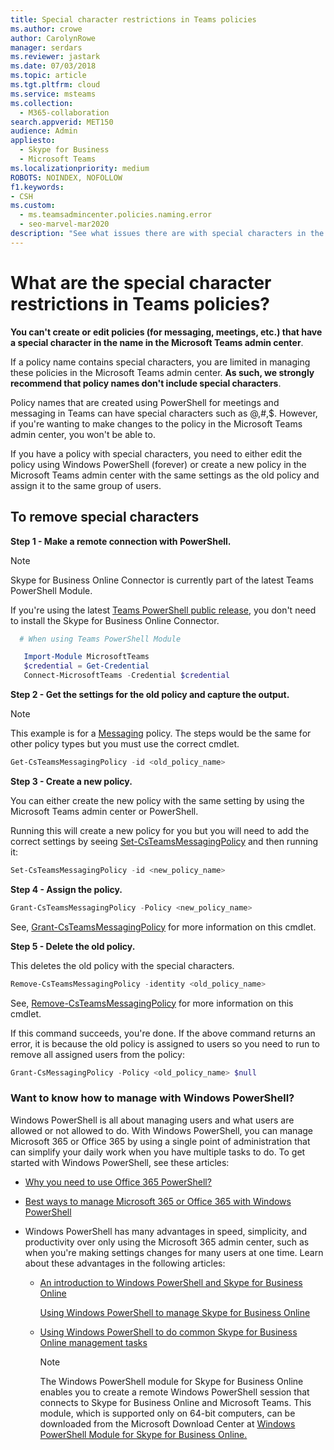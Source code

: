 ```yaml
---
title: Special character restrictions in Teams policies
ms.author: crowe
author: CarolynRowe
manager: serdars
ms.reviewer: jastark
ms.date: 07/03/2018
ms.topic: article
ms.tgt.pltfrm: cloud
ms.service: msteams
ms.collection: 
  - M365-collaboration
search.appverid: MET150
audience: Admin
appliesto: 
  - Skype for Business
  - Microsoft Teams
ms.localizationpriority: medium
ROBOTS: NOINDEX, NOFOLLOW
f1.keywords:
- CSH
ms.custom: 
  - ms.teamsadmincenter.policies.naming.error
  - seo-marvel-mar2020
description: "See what issues there are with special characters in the names of policies and what you can do to fix it."
---
```


# What are the special character restrictions in Teams policies?

**You can't create or edit policies (for messaging, meetings, etc.) that have a special character in the name in the Microsoft Teams admin center**. 

If a policy name contains special characters, you are limited in managing these policies in the Microsoft Teams admin center. **As such, we strongly recommend that policy names don't include special characters**. 

Policy names that are created using PowerShell for meetings and messaging in Teams can have special characters such as @,#,$. However, if you're wanting to make changes to the policy in the Microsoft Teams admin center, you won't be able to. 

If you have a policy with special characters, you need to either edit the policy using Windows PowerShell (forever) or create a new policy in the Microsoft Teams admin center with the same settings as the old policy and assign it to the same group of users.

## To remove special characters

**Step 1 - Make a remote connection with PowerShell.**
> [!NOTE]
> Skype for Business Online Connector is currently part of the latest Teams PowerShell Module.
>
> If you're using the latest [Teams PowerShell public release](https://www.powershellgallery.com/packages/MicrosoftTeams/), you don't need to install the Skype for Business Online Connector.

```powershell
  # When using Teams PowerShell Module

   Import-Module MicrosoftTeams
   $credential = Get-Credential
   Connect-MicrosoftTeams -Credential $credential
```


**Step 2 - Get the settings for the old policy and capture the output.**

> [!NOTE]
> This example is for a [Messaging](/powershell/module/teams/get-csteamsmessagingpolicy) policy.  The steps would be the same for other policy types but you must use the correct cmdlet. 

  ```PowerShell
  Get-CsTeamsMessagingPolicy -id <old_policy_name>
  ```


**Step 3 - Create a new policy.**

You can either create the new policy with the same setting by using the Microsoft Teams admin center or PowerShell.

Running this will create a new policy for you but you will need to add the correct settings by seeing [Set-CsTeamsMessagingPolicy](/powershell/module/teams/set-csteamsmessagingpolicy) and then running it:

  ```PowerShell
  Set-CsTeamsMessagingPolicy -id <new_policy_name>
 ```
**Step 4 - Assign the policy.**
 ```PowerShell
Grant-CsTeamsMessagingPolicy -Policy <new_policy_name>
 ```
See, [Grant-CsTeamsMessagingPolicy](/powershell/module/teams/grant-csteamsmessagingpolicy) for more information on this cmdlet.

**Step 5 - Delete the old policy.**

This deletes the old policy with the special characters.
  ```PowerShell
  Remove-CsTeamsMessagingPolicy -identity <old_policy_name>
  ```
See, [Remove-CsTeamsMessagingPolicy](/powershell/module/teams/remove-csteamsmessagingpolicy) for more information on this cmdlet.

If this command succeeds, you're done. If the above command returns an error, it is because the old policy is assigned to users so you need to run to remove all assigned users from the policy:

```PowerShell
Grant-CsMessagingPolicy -Policy <old_policy_name> $null
```
### Want to know how to manage with Windows PowerShell?

Windows PowerShell is all about managing users and what users are allowed or not allowed to do. With Windows PowerShell, you can manage Microsoft 365 or Office 365 by using a single point of administration that can simplify your daily work when you have multiple tasks to do. To get started with Windows PowerShell, see these articles:
    
  - [Why you need to use Office 365 PowerShell?](/microsoft-365/enterprise/why-you-need-to-use-microsoft-365-powershell)
    
  - [Best ways to manage Microsoft 365 or Office 365 with Windows PowerShell](/previous-versions//dn568025(v=technet.10))
    
- Windows PowerShell has many advantages in speed, simplicity, and productivity over only using the Microsoft 365 admin center, such as when you're making settings changes for many users at one time. Learn about these advantages in the following articles:
    
  - [An introduction to Windows PowerShell and Skype for Business Online](/SkypeForBusiness/set-up-your-computer-for-windows-powershell/set-up-your-computer-for-windows-powershell)
    
    [Using Windows PowerShell to manage Skype for Business Online](/SkypeForBusiness/set-up-your-computer-for-windows-powershell/set-up-your-computer-for-windows-powershell)
    
  - [Using Windows PowerShell to do common Skype for Business Online management tasks](/SkypeForBusiness/set-up-your-computer-for-windows-powershell/set-up-your-computer-for-windows-powershell)
    
    > [!NOTE]
    > The Windows PowerShell module for Skype for Business Online enables you to create a remote Windows PowerShell session that connects to Skype for Business Online and Microsoft Teams. This module, which is supported only on 64-bit computers, can be downloaded from the Microsoft Download Center at [Windows PowerShell Module for Skype for Business Online.](/skypeforbusiness/set-up-your-computer-for-windows-powershell/download-and-install-the-skype-for-business-online-connector)
